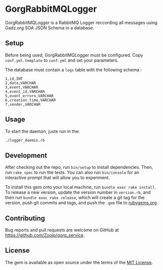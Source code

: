 # GorgRabbitMQLogger

GorgRabbitMQLogger is a RabbitMQ Logger reccording all messages using Gadz.org SOA JSON Schema in a database.

## Setup
  
Before being used, GorgRabbitMQLogger must be configured. Copy `conf.yml.template` to `conf.yml` and set your parameters.

The database must contain a `logs` table with the following schema : 
```
1,id,INT
2,data,VARCHAR
3,event,VARCHAR
4,event_id,VARCHAR
5,event_errors,VARCHAR
6,creation_time,VARCHAR
7,sender,VARCHAR
```

## Usage

To start the daemon, juste run in the:  
```bash
./logger_daemin.rb
```
## Development

After checking out the repo, run `bin/setup` to install dependencies. Then, run `rake spec` to run the tests. You can also run `bin/console` for an interactive prompt that will allow you to experiment.

To install this gem onto your local machine, run `bundle exec rake install`. To release a new version, update the version number in `version.rb`, and then run `bundle exec rake release`, which will create a git tag for the version, push git commits and tags, and push the `.gem` file to [rubygems.org](https://rubygems.org).

## Contributing

Bug reports and pull requests are welcome on GitHub at https://github.com/Zooip/gorg_service.


## License

The gem is available as open source under the terms of the [MIT License](http://opensource.org/licenses/MIT).

